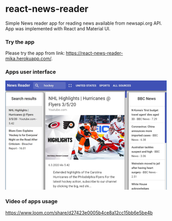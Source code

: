 # react-news-reader

Simple News reader app for reading news available from newsapi.org API. App was implemented with React and Material UI.  

### Try the app

Please try the app from link: https://react-news-reader-mika.herokuapp.com/.

### Apps user interface


<img src="https://github.com/mtleinon/training/blob/master/images/newsreader.jpg" width="600px">


### Video of apps usage


https://www.loom.com/share/d27423e0005b4ce8a12cc15bb6e5be4b
